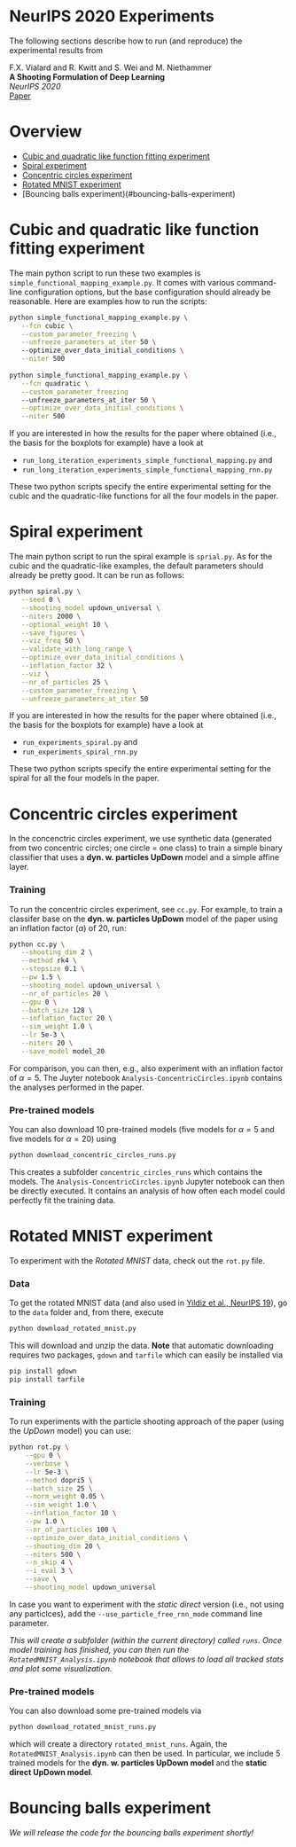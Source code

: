 # NeurIPS 2020 Experiments

The following sections describe how to run (and reproduce) the experimental results from 

F.X. Vialard and R. Kwitt and S. Wei and M. Niethammer         
**A Shooting Formulation of Deep Learning**    
*NeurIPS 2020*    
[Paper](https://proceedings.neurips.cc//paper/2020/file/89562dccfeb1d0394b9ae7e09544dc70-Paper.pdf)

# Overview

* [Cubic and quadratic like function fitting experiment](#cubic-and-quadratic-like-function-fitting-experiment)
* [Spiral experiment](#spiral-experiment)
* [Concentric circles experiment](#concentric-circles-experiment)
* [Rotated MNIST experiment](#rotated-mnist-experiment)
* [Bouncing balls experiment)(#bouncing-balls-experiment)

# Cubic and quadratic like function fitting experiment

The main python script to run these two examples is `simple_functional_mapping_example.py`. It comes with various command-line 
configuration options, but the base configuration should already be reasonable. Here are examples how to run the scripts:

```bash
python simple_functional_mapping_example.py \
   --fcn cubic \
   --custom_parameter_freezing \
   --unfreeze_parameters_at_iter 50 \ 
   --optimize_over_data_initial_conditions \
   --niter 500
      
python simple_functional_mapping_example.py \
   --fcn quadratic \
   --custom_parameter_freezing 
   --unfreeze_parameters_at_iter 50 \
   --optimize_over_data_initial_conditions \
   --niter 500
``` 

If you are interested in how the results for the paper where obtained (i.e., the basis for the boxplots for example) have a look
at

- `run_long_iteration_experiments_simple_functional_mapping.py` and
- `run_long_iteration_experiments_simple_functional_mapping_rnn.py`

These two python scripts specify the entire experimental setting for the cubic and the quadratic-like functions for 
all the four models in the paper.

# Spiral experiment

The main python script to run the spiral example is `sprial.py`. As for the cubic and the quadratic-like
examples, the default parameters should already be pretty good. It can be run as follows:

```bash
python spiral.py \
   --seed 0 \
   --shooting_model updown_universal \
   --niters 2000 \
   --optional_weight 10 \
   --save_figures \
   --viz_freq 50 \
   --validate_with_long_range \
   --optimize_over_data_initial_conditions \
   --inflation_factor 32 \
   --viz \
   --nr_of_particles 25 \
   --custom_parameter_freezing \
   --unfreeze_parameters_at_iter 50
```

If you are interested in how the results for the paper where obtained (i.e., the basis for the boxplots for example) have a look
at

- `run_experiments_spiral.py` and
- `run_experiments_spiral_rnn.py`
 
These two python scripts specify the entire experimental setting for the spiral for all the four models in the paper.


# Concentric circles experiment

In the concenctric circles experiment, we use synthetic data (generated from two concentric circles; one circle = one class) to train a simple binary classifier that uses a  **dyn. w. particles UpDown** model and a simple affine layer.

### Training

To run the concentric circles experiment, see `cc.py`. For example, to train a classifer base on the **dyn. w. particles UpDown** model of the paper using an inflation factor ($\alpha$) of 20, run:

```bash
python cc.py \
   --shooting_dim 2 \
   --method rk4 \
   --stepsize 0.1 \
   --pw 1.5 \
   --shooting_model updown_universal \
   --nr_of_particles 20 \
   --gpu 0 \
   --batch_size 128 \
   --inflation_factor 20 \
   --sim_weight 1.0 \
   --lr 5e-3 \
   --niters 20 \
   --save_model model_20
```

For comparison, you can then, e.g., also experiment with an inflation factor of $\alpha=5$. The Juyter notebook `Analysis-ConcentricCircles.ipynb` contains the analyses performed in the paper.

### Pre-trained models

You can also download 10 pre-trained models (five models for $\alpha=5$ and five models for $\alpha=20$) using

```bash
python download_concentric_circles_runs.py
```

This creates a subfolder `concentric_circles_runs` which contains the models. The `Analysis-ConcentricCircles.ipynb` Jupyter notebook can then be directly executed. It contains an analysis of how often each model could perfectly fit the training data.

# Rotated MNIST experiment

To experiment with the *Rotated MNIST* data, check out the `rot.py` file.

### Data

To get the rotated MNIST data (and also used in [Yildiz et al., NeurIPS 19](https://papers.nips.cc/paper/2019/hash/99a401435dcb65c4008d3ad22c8cdad0-Abstract.html)), go to the `data` folder and, from there, execute 

```bash
python download_rotated_mnist.py
```

This will download and unzip the data. **Note** that automatic downloading requires two packages, `gdown` and `tarfile` which can easily be installed via

```bash
pip install gdown
pip install tarfile
```

### Training

To run experiments with the particle shooting approach of the paper (using the *UpDown* model) you can use:

```bash
python rot.py \
    --gpu 0 \
    --verbose \
    --lr 5e-3 \
    --method dopri5 \
    --batch_size 25 \
    --norm_weight 0.05 \
    --sim_weight 1.0 \
    --inflation_factor 10 \
    --pw 1.0 \
    --nr_of_particles 100 \
    --optimize_over_data_initial_conditions \
    --shooting_dim 20 \
    --niters 500 \
    --n_skip 4 \
    --i_eval 3 \
    --save \
    --shooting_model updown_universal
```

In case you want to experiment with the *static direct* version (i.e., not using any particlces), add the `--use_particle_free_rnn_mode` command line parameter.

*This will create a subfolder (within the current directory) called `runs`. Once model training has finished, you can then run the `RotatedMNIST_Analysis.ipynb` notebook that allows to load all tracked stats and plot some visualization.*

### Pre-trained models

You can also download some pre-trained models via 

```bash
python download_rotated_mnist_runs.py
```

which will create a directory `rotated_mnist_runs`. Again, the `RotatedMNIST_Analysis.ipynb` can then be used. In particular, we include 5 trained models for the **dyn. w. particles UpDown model** and the **static direct UpDown model**. 

# Bouncing balls experiment

*We will release the code for the bouncing balls experiment shortly!*





